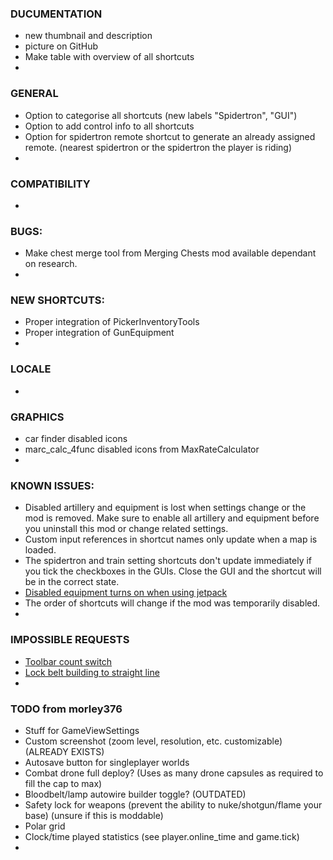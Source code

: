 ### DUCUMENTATION
* new thumbnail and description
* picture on GitHub
* Make table with overview of all shortcuts
*

### GENERAL
* Option to categorise all shortcuts (new labels "Spidertron", "GUI")
* Option to add control info to all shortcuts
* Option for spidertron remote shortcut to generate an already assigned remote. (nearest spidertron or the spidertron the player is riding)
*

### COMPATIBILITY
*

### BUGS:
* Make chest merge tool from Merging Chests mod available dependant on research.
*

### NEW SHORTCUTS:
* Proper integration of PickerInventoryTools
* Proper integration of GunEquipment
*

### LOCALE
*

### GRAPHICS
* car finder disabled icons
* marc_calc_4func disabled icons from MaxRateCalculator
*

### KNOWN ISSUES:
* Disabled artillery and equipment is lost when settings change or the mod is removed. Make sure to enable all artillery and equipment before you uninstall this mod or change related settings.
* Custom input references in shortcut names only update when a map is loaded.
* The spidertron and train setting shortcuts don't update immediately if you tick the checkboxes in the GUIs. Close the GUI and the shortcut will be in the correct state.
* [Disabled equipment turns on when using jetpack](https://mods.factorio.com/mod/Shortcuts-ick/discussion/5fde6b8e5658c168553b8220)
* The order of shortcuts will change if the mod was temporarily disabled.
*

### IMPOSSIBLE REQUESTS
* [Toolbar count switch](https://mods.factorio.com/mod/Shortcuts-ick/discussion/5f6fa911bbbb9ad3f31bb719)
* [Lock belt building to straight line](https://mods.factorio.com/mod/Shortcuts-ick/discussion/5fd2fb88bc7a3c4cb79a737e)
*

### TODO from morley376
* Stuff for GameViewSettings
* Custom screenshot (zoom level, resolution, etc. customizable) (ALREADY EXISTS)
* Autosave button for singleplayer worlds
* Combat drone full deploy? (Uses as many drone capsules as required to fill the cap to max)
* Bloodbelt/lamp autowire builder toggle? (OUTDATED)
* Safety lock for weapons (prevent the ability to nuke/shotgun/flame your base) (unsure if this is moddable)
* Polar grid
* Clock/time played statistics (see player.online_time and game.tick)
*
